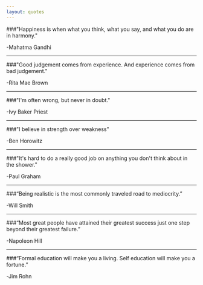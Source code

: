 ```yaml
---
layout: quotes
---
```


###"Happiness is when what you think, what you say, and what you do are in harmony."

-Mahatma Gandhi  

---

###"Good judgement comes from experience. And experience comes from bad judgement."

-Rita Mae Brown  

---

###"I'm often wrong, but never in doubt."  

-Ivy Baker Priest  

---

###"I believe in strength over weakness"

-Ben Horowitz  

---

###"It's hard to do a really good job on anything you don't think about in the shower."

-Paul Graham

---


###“Being realistic is the most commonly traveled road to mediocrity.”

-Will Smith  

---

###“Most great people have attained their greatest success just one step beyond their greatest failure.” 

-Napoleon Hill  

---

###“Formal education will make you a living. Self education will make you a fortune.” 

-Jim Rohn  

